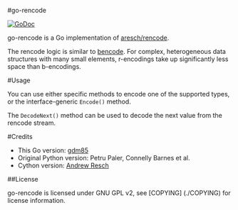 #go-rencode

[![GoDoc](https://godoc.org/github.com/gdm85/go-rencode?status.png)](https://godoc.org/github.com/gdm85/go-rencode)

go-rencode is a Go implementation of [aresch/rencode](https://github.com/aresch/rencode).

The rencode logic is similar to [bencode](https://en.wikipedia.org/wiki/Bencode). For complex, heterogeneous data structures with many small elements, r-encodings take up significantly less space than b-encodings.

#Usage

You can use either specific methods to encode one of the supported types, or the interface-generic `Encode()` method.

The `DecodeNext()` method can be used to decode the next value from the rencode stream.

#Credits

* This Go version: [gdm85](https://github.com/gdm85)
* Original Python version: Petru Paler, Connelly Barnes et al.
* Cython version: [Andrew Resch](https://github.com/aresch)

##License

go-rencode is licensed under GNU GPL v2, see [COPYING] (./COPYING) for license information.
